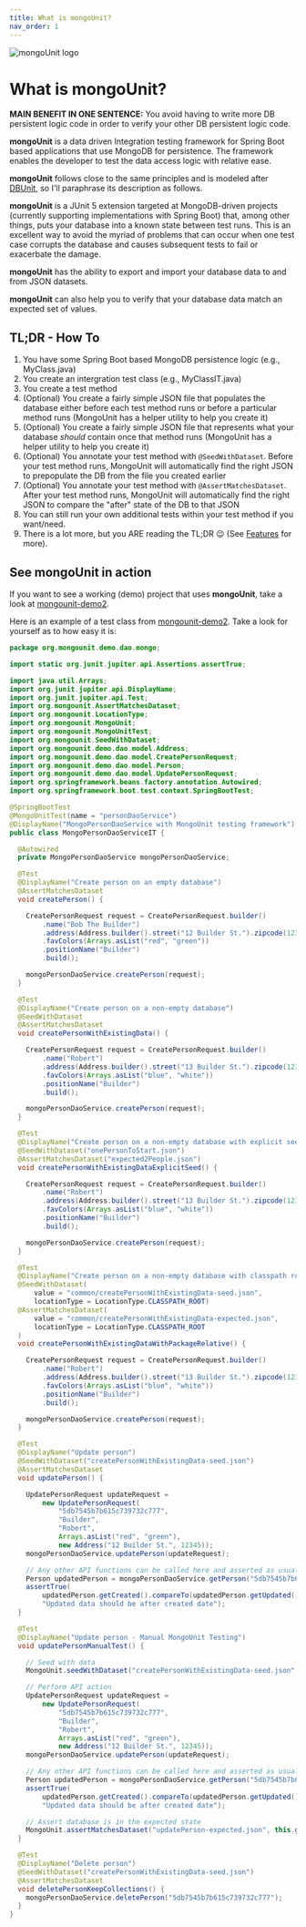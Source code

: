 ```yaml
---
title: What is mongoUnit?
nav_order: 1
---
```


![mongoUnit logo](https://mongoUnit.org/assets/images/mongoUnit-logo.png)

# What is mongoUnit?

**MAIN BENEFIT IN ONE SENTENCE:** You avoid having to write more DB persistent logic code in order to verify your other DB persistent logic code.

**mongoUnit** is a data driven Integration testing framework for Spring Boot based applications that use MongoDB for persistence. The framework enables the developer to test the data access logic with relative ease.

**mongoUnit** follows close to the same principles and is modeled after [DBUnit](http://dbunit.sourceforge.net/), so I'll paraphrase its description as follows.

**mongoUnit** is a JUnit 5 extension targeted at MongoDB-driven projects (currently supporting implementations with Spring Boot) that, among other things, puts your database into a known state between test runs. This is an excellent way to avoid the myriad of problems that can occur when one test case corrupts the database and causes subsequent tests to fail or exacerbate the damage.

**mongoUnit** has the ability to export and import your database data to and from JSON datasets.

**mongoUnit** can also help you to verify that your database data match an expected set of values.

## TL;DR - How To
1. You have some Spring Boot based MongoDB persistence logic (e.g., MyClass.java)
2. You create an intergration test class (e.g., MyClassIT.java)
3. You create a test method
4. (Optional) You create a fairly simple JSON file that populates the database either before each test method runs or before a particular method runs (MongoUnit has a helper utility to help you create it)
5. (Optional) You create a fairly simple JSON file that represents what your database *should* contain once that method runs (MongoUnit has a helper utility to help you create it)
6. (Optional) You annotate your test method with `@SeedWithDataset`. Before your test method runs, MongoUnit will automatically find the right JSON to prepopulate the DB from the file you created earlier
7. (Optional) You annotate your test method with `@AssertMatchesDataset`. After your test method runs, MongoUnit will automatically find the right JSON to compare the "after" state of the DB to that JSON
8. You can still run your own additional tests within your test method if you want/need.
9. There is a lot more, but you ARE reading the TL;DR 😉 (See [Features](https://mongounit.org/features.html) for more).

## See mongoUnit in action

If you want to see a working (demo) project that uses **mongoUnit**, take a look at [mongounit-demo2](https://github.com/mongounit/mongounit-demo2).

Here is an example of a test class from [mongounit-demo2](https://github.com/mongounit/mongounit-demo2). Take a look for yourself as to how easy it is:

```java
package org.mongounit.demo.dao.mongo; 

import static org.junit.jupiter.api.Assertions.assertTrue;

import java.util.Arrays;
import org.junit.jupiter.api.DisplayName;
import org.junit.jupiter.api.Test;
import org.mongounit.AssertMatchesDataset;
import org.mongounit.LocationType;
import org.mongounit.MongoUnit;
import org.mongounit.MongoUnitTest;
import org.mongounit.SeedWithDataset;
import org.mongounit.demo.dao.model.Address;
import org.mongounit.demo.dao.model.CreatePersonRequest;
import org.mongounit.demo.dao.model.Person;
import org.mongounit.demo.dao.model.UpdatePersonRequest;
import org.springframework.beans.factory.annotation.Autowired;
import org.springframework.boot.test.context.SpringBootTest;

@SpringBootTest
@MongoUnitTest(name = "personDaoService")
@DisplayName("MongoPersonDaoService with MongoUnit testing framework")
public class MongoPersonDaoServiceIT {

  @Autowired
  private MongoPersonDaoService mongoPersonDaoService;

  @Test
  @DisplayName("Create person on an empty database")
  @AssertMatchesDataset
  void createPerson() {

    CreatePersonRequest request = CreatePersonRequest.builder()
        .name("Bob The Builder")
        .address(Address.builder().street("12 Builder St.").zipcode(12345).build())
        .favColors(Arrays.asList("red", "green"))
        .positionName("Builder")
        .build();

    mongoPersonDaoService.createPerson(request);
  }

  @Test
  @DisplayName("Create person on a non-empty database")
  @SeedWithDataset
  @AssertMatchesDataset
  void createPersonWithExistingData() {

    CreatePersonRequest request = CreatePersonRequest.builder()
        .name("Robert")
        .address(Address.builder().street("13 Builder St.").zipcode(12345).build())
        .favColors(Arrays.asList("blue", "white"))
        .positionName("Builder")
        .build();

    mongoPersonDaoService.createPerson(request);
  }

  @Test
  @DisplayName("Create person on a non-empty database with explicit seed")
  @SeedWithDataset("onePersonToStart.json")
  @AssertMatchesDataset("expected2People.json")
  void createPersonWithExistingDataExplicitSeed() {

    CreatePersonRequest request = CreatePersonRequest.builder()
        .name("Robert")
        .address(Address.builder().street("13 Builder St.").zipcode(12345).build())
        .favColors(Arrays.asList("blue", "white"))
        .positionName("Builder")
        .build();

    mongoPersonDaoService.createPerson(request);
  }

  @Test
  @DisplayName("Create person on a non-empty database with classpath root datasets")
  @SeedWithDataset(
      value = "common/createPersonWithExistingData-seed.json",
      locationType = LocationType.CLASSPATH_ROOT)
  @AssertMatchesDataset(
      value = "common/createPersonWithExistingData-expected.json",
      locationType = LocationType.CLASSPATH_ROOT
  )
  void createPersonWithExistingDataWithPackageRelative() {

    CreatePersonRequest request = CreatePersonRequest.builder()
        .name("Robert")
        .address(Address.builder().street("13 Builder St.").zipcode(12345).build())
        .favColors(Arrays.asList("blue", "white"))
        .positionName("Builder")
        .build();

    mongoPersonDaoService.createPerson(request);
  }

  @Test
  @DisplayName("Update person")
  @SeedWithDataset("createPersonWithExistingData-seed.json")
  @AssertMatchesDataset
  void updatePerson() {

    UpdatePersonRequest updateRequest =
        new UpdatePersonRequest(
            "5db7545b7b615c739732c777",
            "Builder",
            "Robert",
            Arrays.asList("red", "green"),
            new Address("12 Builder St.", 12345));
    mongoPersonDaoService.updatePerson(updateRequest);

    // Any other API functions can be called here and asserted as usual
    Person updatedPerson = mongoPersonDaoService.getPerson("5db7545b7b615c739732c777");
    assertTrue(
        updatedPerson.getCreated().compareTo(updatedPerson.getUpdated()) < 0,
        "Updated data should be after created date");
  }

  @Test
  @DisplayName("Update person - Manual MongoUnit Testing")
  void updatePersonManualTest() {

    // Seed with data
    MongoUnit.seedWithDataset("createPersonWithExistingData-seed.json", this.getClass());

    // Perform API action
    UpdatePersonRequest updateRequest =
        new UpdatePersonRequest(
            "5db7545b7b615c739732c777",
            "Builder",
            "Robert",
            Arrays.asList("red", "green"),
            new Address("12 Builder St.", 12345));
    mongoPersonDaoService.updatePerson(updateRequest);

    // Any other API functions can be called here and asserted as usual
    Person updatedPerson = mongoPersonDaoService.getPerson("5db7545b7b615c739732c777");
    assertTrue(
        updatedPerson.getCreated().compareTo(updatedPerson.getUpdated()) < 0,
        "Updated data should be after created date");

    // Assert database is in the expected state
    MongoUnit.assertMatchesDataset("updatePerson-expected.json", this.getClass());
  }

  @Test
  @DisplayName("Delete person")
  @SeedWithDataset("createPersonWithExistingData-seed.json")
  @AssertMatchesDataset
  void deletePersonKeepCollections() {
    mongoPersonDaoService.deletePerson("5db7545b7b615c739732c777");
  }
}
```



